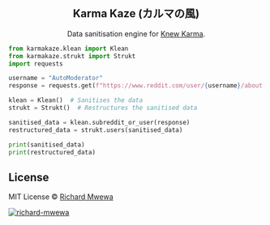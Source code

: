 <h2 align="center">Karma Kaze (カルマの風)</h2>

<p align="center">Data sanitisation engine for <a href="https://https://pypi.org/project/knewkarma" target="_blank">Knew Karma</a>.</p>

```python
from karmakaze.klean import Klean
from karmakaze.strukt import Strukt
import requests

username = "AutoModerator"
response = requests.get(f"https://www.reddit.com/user/{username}/about.json").json()

klean = Klean()  # Sanitises the data
strukt = Strukt()  # Restructures the sanitised data

sanitised_data = klean.subreddit_or_user(response)
restructured_data = strukt.users(sanitised_data)

print(sanitised_data)
print(restructured_data)
```

## License

MIT License © [Richard Mwewa](https://gravatar.com/rly0nheart)

   <a href="https://gravatar.com/rly0nheart" target="_blank">
      <img src="https://github.com/user-attachments/assets/5b29ee58-ea36-4ec0-aea3-4b2f9f7999fb" alt="richard-mwewa">
   </a>